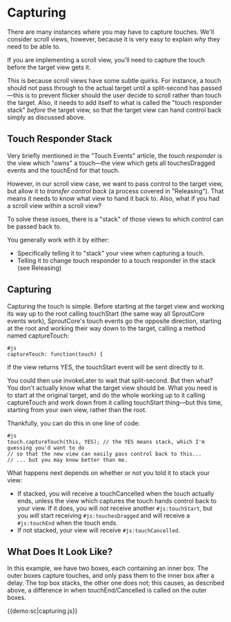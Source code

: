 Capturing
==========
There are many instances where you may have to capture touches. We'll consider scroll views,
however, because it is very easy to explain _why_ they need to be able to.

If you are implementing a scroll view, you'll need to capture the touch before the target view gets it.

This is because scroll views have some subtle quirks. For instance, a touch should not pass
through to the actual target until a split-second has passed—this is to prevent flicker should
the user decide to scroll rather than touch the target. Also, it needs to add itself to what is
called the "touch responder stack" _before_ the target view, so that the target view can hand control back
simply as discussed above.

Touch Responder Stack
-----------------------
Very briefly mentioned in the "Touch Events" article, the _touch responder_ is the view which
"owns" a touch—the view which gets all touchesDragged events and the touchEnd for that touch.

However, in our scroll view case, we want to pass control to the target view, but allow it
to _transfer control back_ (a process covered in "Releasing"). That means it needs to know
what view to hand it back to. Also, what if you had a scroll view _within_ a scroll view?

To solve these issues, there is a "stack" of those views to which control can be passed back to.

You generally work with it by either:

- Specifically telling it to "stack" your view when capturing a touch.
- Telling it to change touch responder to a touch responder in the stack (see Releasing)

Capturing
---------
Capturing the touch is simple. Before starting at the target view and working its
way up to the root calling touchStart (the same way all SproutCore events work), 
SproutCore's touch events go the opposite direction, starting at the root and working their way down
to the target, calling a method named captureTouch:

    #js
    captureTouch: function(touch) {

If the view returns YES, the touchStart event will be sent directly to it.

You could then use invokeLater to wait that split-second. But then what? You don't actually
know what the target view should be. What you need is to start at the original target, and
do the whole working up to it calling captureTouch and work down from it calling touchStart
thing—but this time, starting from your own view, rather than the root. 

Thankfully, you can do this in one line of code:

    #js
    touch.captureTouch(this, YES); // the YES means stack, which I'm guessing you'd want to do
    // so that the new view can easily pass control back to this...
    // ... but you may know better than me.

What happens next depends on whether or not you told it to stack your view:

- If stacked, you will receive a touchCancelled when the touch actually ends, unless the
  view which captures the touch hands control back to your view. If it does, you will _not_
  receive another `#js:touchStart`, but you _will_ start receiving `#js:touchesDragged` and 
  will receive a `#js:touchEnd` when the touch ends.
- If not stacked, your view will receive `#js:touchCancelled`.

What Does It Look Like?
-----------------------
In this example, we have two boxes, each containing an inner box. The outer boxes
capture touches, and only pass them to the inner box after a delay. The top box stacks,
the other one does not; this causes, as described above, a difference in when touchEnd/Cancelled
is called on the outer boxes.

{{demo:sc|capturing.js}}


